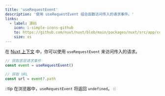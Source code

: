 ```yaml
---
title: 'useRequestEvent'
description: '使用 useRequestEvent 组合函数访问传入的请求事件。'
links:
  - label: 源码
    icon: i-simple-icons-github
    to: https://github.com/nuxt/nuxt/blob/main/packages/nuxt/src/app/composables/ssr.ts
    size: xs
---
```


在 [Nuxt 上下文](/docs/guide/going-further/nuxt-app#the-nuxt-context) 中，你可以使用 `useRequestEvent` 来访问传入的请求。

```ts
// 获取底层请求事件
const event = useRequestEvent()

// 获取 URL
const url = event?.path
```

::tip
在浏览器中，`useRequestEvent` 将返回 `undefined`。
::